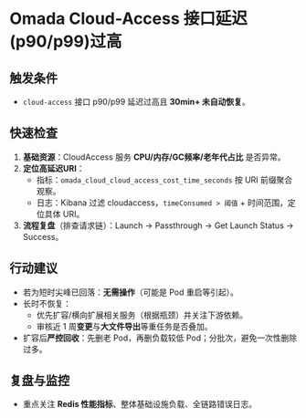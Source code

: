 # Omada Cloud-Access 接口延迟(p90/p99)过高

## 触发条件
- `cloud-access` 接口 p90/p99 延迟过高且 **30min+ 未自动恢复**。

## 快速检查
1. **基础资源**：CloudAccess 服务 **CPU/内存/GC频率/老年代占比** 是否异常。
2. **定位高延迟URI**：
   - 指标：`omada_cloud_cloud_access_cost_time_seconds` 按 URI 前缀聚合观察。
   - 日志：Kibana 过滤 cloudaccess，`timeConsumed > 阈值` + 时间范围，定位具体 URI。
3. **流程复盘**（排查请求链）：Launch → Passthrough → Get Launch Status → Success。

## 行动建议
- 若为短时尖峰已回落：**无需操作**（可能是 Pod 重启等引起）。
- 长时不恢复：
  - 优先扩容/横向扩展相关服务（根据瓶颈）并关注下游依赖。
  - 审核近 1 周**变更**与**大文件导出**等重任务是否叠加。
- 扩容后**严控回收**：先删老 Pod，再删负载较低 Pod；分批次，避免一次性删除过多。

## 复盘与监控
- 重点关注 **Redis 性能指标**、整体基础设施负载、全链路错误日志。
